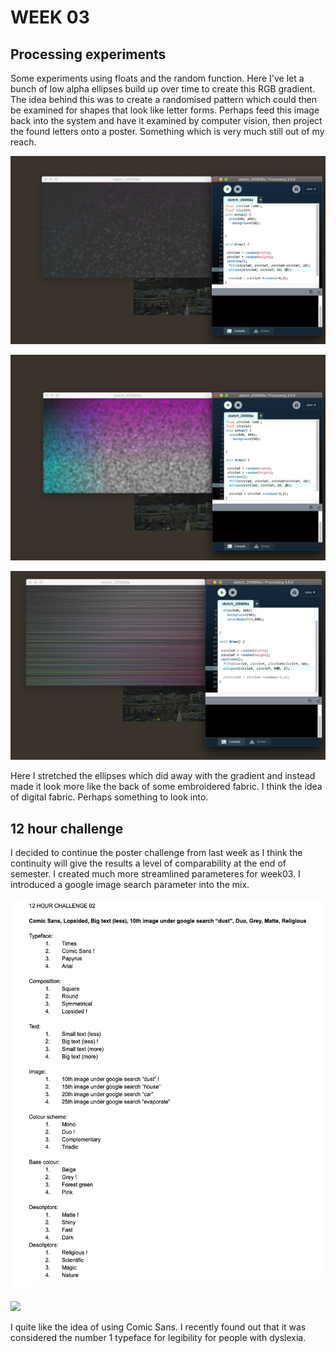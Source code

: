 # WEEK 03


## Processing experiments
Some experiments using floats and the random function. Here I've let a bunch of low alpha ellipses build up over time to create this RGB gradient. The idea behind this was to create a randomised pattern which could then be examined for shapes that look like letter forms. Perhaps feed this image back into the system and have it examined by computer vision, then project the found letters onto a poster. Something which is very much still out of my reach.

![](Screen%20Shot%202020-08-06%20at%201.34.57%20pm.png) <br/>

![](Screen%20Shot%202020-08-06%20at%201.54.18%20pm.png) <br/>

![](Screen%20Shot%202020-08-06%20at%202.05.15%20pm.png) <br/>

Here I stretched the ellipses which did away with the gradient and instead made it look more like the back of some embroidered fabric. I think the idea of digital fabric. Perhaps something to look into.



## 12 hour challenge
I decided to continue the poster challenge from last week as I think the continuity will give the results a level of comparability at the end of semester. I created much more streamlined parameteres for week03. I introduced a google image search parameter into the mix. 

![](week1_chllng_parametres.png)

![](dust.jpg) 

I quite like the idea of using Comic Sans. I recently found out that it was considered the number 1 typeface for legibility for people with dyslexia. 
